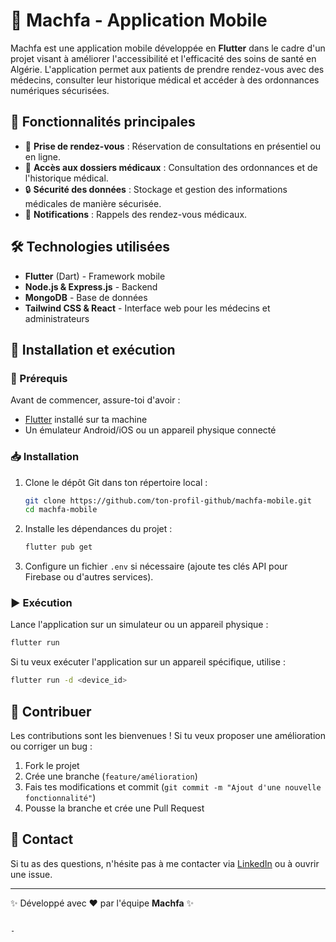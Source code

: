 


# 📱 Machfa - Application Mobile

Machfa est une application mobile développée en **Flutter** dans le cadre d'un projet visant à améliorer l'accessibilité et l'efficacité des soins de santé en Algérie. L'application permet aux patients de prendre rendez-vous avec des médecins, consulter leur historique médical et accéder à des ordonnances numériques sécurisées.

## 📌 Fonctionnalités principales
- 📅 **Prise de rendez-vous** : Réservation de consultations en présentiel ou en ligne.
- 🏥 **Accès aux dossiers médicaux** : Consultation des ordonnances et de l'historique médical.
- 🔒 **Sécurité des données** : Stockage et gestion des informations médicales de manière sécurisée.
- 🔔 **Notifications** : Rappels des rendez-vous médicaux.

## 🛠️ Technologies utilisées
- **Flutter** (Dart) - Framework mobile
- **Node.js & Express.js** - Backend
- **MongoDB** - Base de données
- **Tailwind CSS & React** - Interface web pour les médecins et administrateurs

## 🚀 Installation et exécution

### 📌 Prérequis
Avant de commencer, assure-toi d'avoir :
- [Flutter](https://flutter.dev/docs/get-started/install) installé sur ta machine
- Un émulateur Android/iOS ou un appareil physique connecté

### 📥 Installation
1. Clone le dépôt Git dans ton répertoire local :
   ```bash
   git clone https://github.com/ton-profil-github/machfa-mobile.git
   cd machfa-mobile
   ```

2. Installe les dépendances du projet :
   ```bash
   flutter pub get
   ```

3. Configure un fichier `.env` si nécessaire (ajoute tes clés API pour Firebase ou d'autres services).

### ▶️ Exécution
Lance l'application sur un simulateur ou un appareil physique :
   ```bash
   flutter run
   ```

Si tu veux exécuter l'application sur un appareil spécifique, utilise :
   ```bash
   flutter run -d <device_id>
   ```

## 📝 Contribuer
Les contributions sont les bienvenues ! Si tu veux proposer une amélioration ou corriger un bug :
1. Fork le projet
2. Crée une branche (`feature/amélioration`)
3. Fais tes modifications et commit (`git commit -m "Ajout d'une nouvelle fonctionnalité"`)
4. Pousse la branche et crée une Pull Request

## 📩 Contact
Si tu as des questions, n'hésite pas à me contacter via [LinkedIn]([https://www.linkedin.com/in/ton-profil](https://www.linkedin.com/in/seba-mohammed-rabie-580623261/)) ou à ouvrir une issue.

---

✨ Développé avec ❤️ par l'équipe **Machfa** ✨
```

-
